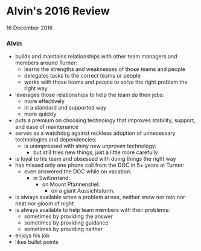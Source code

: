 # Alvin's 2016 Review
16 December 2016

### Alvin

  * builds and maintains relationships with other team managers and members around Turner:
    * learns the strengths and weaknesses of those teams and people
    * delegates tasks to the correct teams or people
    * works with those teams and people to solve the right problem the right way
  * leverages those relationships to help the team do their jobs:
    * more effectively
    * in a standard and supported way
    * more quickly
  * puts a premium on choosing technology that improves stability, support, and ease of maintenance
  * serves as a watchdog against reckless adoption of unnecessary technologies and dependencies:
      * is unimpressed with shiny new _unproven_ technology:
        * but still tries new things, just a little more carefully
  * is loyal to his team and obsessed with doing things the right way
  * has missed only one phone call from the DOC in 5+ years at Turner:
    + even answered the DOC while on vacation:
      * in Switzerland:
        * on Mount Pfannenstiel:
          * on a giant Aussichtsturm.
  * is always available when a problem arises, neither snow nor rain nor heat nor gloom of night
  * is always available to help team members with their problems:
    * sometimes by providing the answer
    * sometimes by providing guidance
    * sometimes by providing neither
  * enjoys his job
  * likes bullet points
